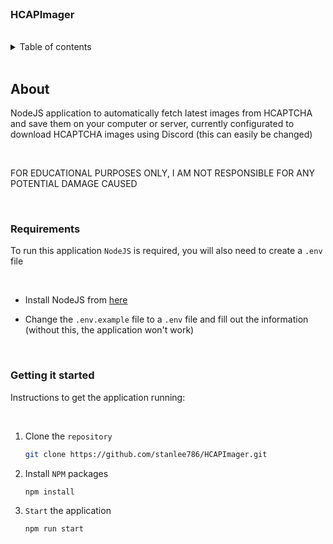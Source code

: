 <br>
<h3>HCAPImager</h3>
<br>
<details>
    <summary>Table of contents</summary>
    <ol>
        <li>
            <a href="#about">About</a>
        </li>
        <li>
            <a href="#requirements">Requirements</a>
        </li>
        <li>
            <a href="#getting-it-started">Getting it started</a>
        </li>
    </ol>
</details>
<br>

## About

NodeJS application to automatically fetch latest images from HCAPTCHA and save them on your computer or server,
currently configurated to download HCAPTCHA images using Discord (this can easily be changed)

<br>

FOR EDUCATIONAL PURPOSES ONLY, I AM NOT RESPONSIBLE FOR ANY POTENTIAL DAMAGE CAUSED

<br>

### Requirements

To run this application `NodeJS` is required, you will also need to create a `.env` file

<br>

- Install NodeJS from [here](https://nodejs.org/)

- Change the `.env.example` file to a `.env` file and fill out the information (without this, the application won't work)

<br>

### Getting it started

Instructions to get the application running:

<br>

1. Clone the `repository`

   ```sh
   git clone https://github.com/stanlee786/HCAPImager.git
   ```

2. Install `NPM` packages

   ```sh
   npm install
   ```

3. `Start` the application

   ```sh
   npm run start
   ```
